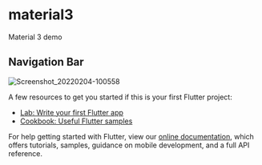 # material3

Material 3 demo

## Navigation Bar 

![Screenshot_20220204-100558](https://user-images.githubusercontent.com/38380040/152478570-660640bd-89e9-4fb3-9019-46c4d4cde800.jpg)

A few resources to get you started if this is your first Flutter project:

- [Lab: Write your first Flutter app](https://flutter.dev/docs/get-started/codelab)
- [Cookbook: Useful Flutter samples](https://flutter.dev/docs/cookbook)

For help getting started with Flutter, view our
[online documentation](https://flutter.dev/docs), which offers tutorials,
samples, guidance on mobile development, and a full API reference.

